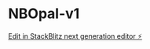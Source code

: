 # NBOpal-v1

[Edit in StackBlitz next generation editor ⚡️](https://stackblitz.com/~/github.com/sdudakiya/NBOpal-v1)
